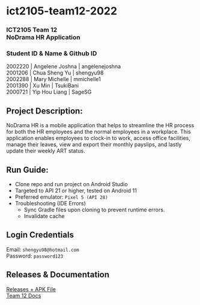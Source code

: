 # ict2105-team12-2022
### ICT2105 Team 12 <br> NoDrama HR Application

### Student ID & Name & Github ID
2002220 | Angelene Joshna  | angelenejoshna <br>
2001206 | Chua Sheng Yu    | shengyu98 <br>
2002288 | Mary Michelle    | mmichelle1 <br>
2001390 | Xu Min           | TsukiBani <br>
2000721 | Yip Hou Liang    | SageSG <br>

## Project Description:
NoDrama HR is a mobile application that helps to streamline the HR process for both the HR employees and the normal employees in a workplace. This application enables employees to clock-in to work, access office facilities, manage their leaves, view and export their monthly payslips, and lastly update their weekly ART status.

## Run Guide:
- Clone repo and run project on Android Studio<br>
- Targeted to API 21 or higher, tested on Android 11 <br>
- Preferred emulator: `Pixel 5 (API 28)`<br>
- Troubleshooting (IDE Errors)
    - Sync Gradle files upon cloning to prevent runtime errors.
    - Invalidate cache

## Login Credentials
Email: `shengyu98@hotmail.com`  
Password: `password123`
    
## Releases & Documentation
[Releases + APK File](https://github.com/ict2105-csc2007/ict2105-team12-2022/releases) <br>
[Team 12 Docs](https://github.com/ict2105-csc2007/ict2105-team12-2022-docs)
